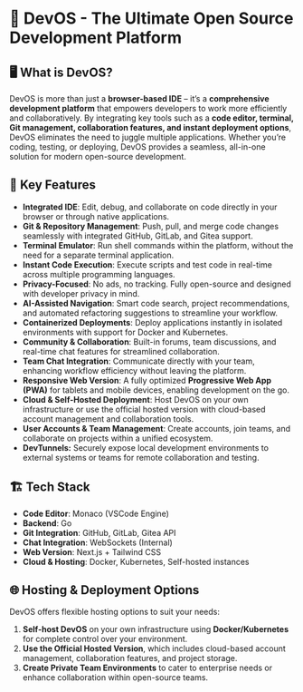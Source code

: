 # 📌 DevOS - The Ultimate Open Source Development Platform

## 🖥️ What is DevOS?
DevOS is more than just a **browser-based IDE** – it’s a **comprehensive development platform** that empowers developers to work more efficiently and collaboratively. By integrating key tools such as a **code editor, terminal, Git management, collaboration features, and instant deployment options**, DevOS eliminates the need to juggle multiple applications. Whether you’re coding, testing, or deploying, DevOS provides a seamless, all-in-one solution for modern open-source development.

## 🎯 Key Features
- **Integrated IDE**: Edit, debug, and collaborate on code directly in your browser or through native applications.
- **Git & Repository Management**: Push, pull, and merge code changes seamlessly with integrated GitHub, GitLab, and Gitea support.
- **Terminal Emulator**: Run shell commands within the platform, without the need for a separate terminal application.
- **Instant Code Execution**: Execute scripts and test code in real-time across multiple programming languages.
- **Privacy-Focused**: No ads, no tracking. Fully open-source and designed with developer privacy in mind.
- **AI-Assisted Navigation**: Smart code search, project recommendations, and automated refactoring suggestions to streamline your workflow.
- **Containerized Deployments**: Deploy applications instantly in isolated environments with support for Docker and Kubernetes.
- **Community & Collaboration**: Built-in forums, team discussions, and real-time chat features for streamlined collaboration.
- **Team Chat Integration**: Communicate directly with your team, enhancing workflow efficiency without leaving the platform.
- **Responsive Web Version**: A fully optimized **Progressive Web App (PWA)** for tablets and mobile devices, enabling development on the go.
- **Cloud & Self-Hosted Deployment**: Host DevOS on your own infrastructure or use the official hosted version with cloud-based account management and collaboration tools.
- **User Accounts & Team Management**: Create accounts, join teams, and collaborate on projects within a unified ecosystem.
- **DevTunnels:** Securely expose local development environments to external systems or teams for remote collaboration and testing.

## 🏗️ Tech Stack
- **Code Editor**: Monaco (VSCode Engine)
- **Backend**: Go
- **Git Integration**: GitHub, GitLab, Gitea API
- **Chat Integration**: WebSockets (Internal)
- **Web Version**: Next.js + Tailwind CSS
- **Cloud & Hosting**: Docker, Kubernetes, Self-hosted instances

## 🌐 Hosting & Deployment Options
DevOS offers flexible hosting options to suit your needs:
1. **Self-host DevOS** on your own infrastructure using **Docker/Kubernetes** for complete control over your environment.
2. **Use the Official Hosted Version**, which includes cloud-based account management, collaboration features, and project storage.
3. **Create Private Team Environments** to cater to enterprise needs or enhance collaboration within open-source teams.
